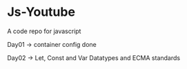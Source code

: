 # Js-Youtube
A code repo for javascript

Day01 ->
container config done

Day02 ->
Let, Const and Var
Datatypes and ECMA standards
